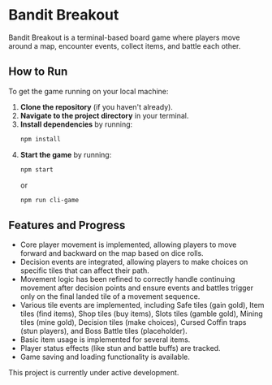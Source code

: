 # Bandit Breakout

Bandit Breakout is a terminal-based board game where players move around a map, encounter events, collect items, and battle each other.

## How to Run

To get the game running on your local machine:

1.  **Clone the repository** (if you haven't already).
2.  **Navigate to the project directory** in your terminal.
3.  **Install dependencies** by running:
    ```bash
    npm install
    ```
4.  **Start the game** by running:
    ```bash
    npm start
    ```
    or
    ```bash
    npm run cli-game
    ```

## Features and Progress

-   Core player movement is implemented, allowing players to move forward and backward on the map based on dice rolls.
-   Decision events are integrated, allowing players to make choices on specific tiles that can affect their path.
-   Movement logic has been refined to correctly handle continuing movement after decision points and ensure events and battles trigger only on the final landed tile of a movement sequence.
-   Various tile events are implemented, including Safe tiles (gain gold), Item tiles (find items), Shop tiles (buy items), Slots tiles (gamble gold), Mining tiles (mine gold), Decision tiles (make choices), Cursed Coffin traps (stun players), and Boss Battle tiles (placeholder).
-   Basic item usage is implemented for several items.
-   Player status effects (like stun and battle buffs) are tracked.
-   Game saving and loading functionality is available.

This project is currently under active development.
